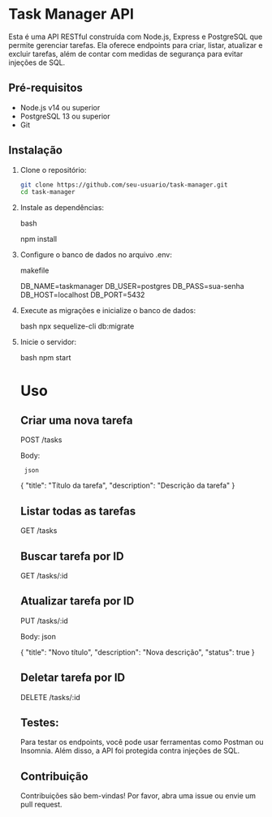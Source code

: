 # Task Manager API

Esta é uma API RESTful construída com Node.js, Express e PostgreSQL que permite gerenciar tarefas. Ela oferece endpoints para criar, listar, atualizar e excluir tarefas, além de contar com medidas de segurança para evitar injeções de SQL.

## Pré-requisitos

- Node.js v14 ou superior
- PostgreSQL 13 ou superior
- Git

## Instalação

1. Clone o repositório:
   ```bash
   git clone https://github.com/seu-usuario/task-manager.git
   cd task-manager

2. Instale as dependências:

    bash
  
    npm install

3. Configure o banco de dados no arquivo .env:

    makefile

    DB_NAME=taskmanager
    DB_USER=postgres
    DB_PASS=sua-senha
    DB_HOST=localhost
    DB_PORT=5432        

4. Execute as migrações e inicialize o banco de dados:

    bash
    npx sequelize-cli db:migrate

5. Inicie o servidor:

    bash
    npm start       

    # Uso
    
    ## Criar uma nova tarefa
    POST /tasks

    Body:

        json
    {
        "title": "Título da tarefa",
        "description": "Descrição da tarefa"
        }


    ## Listar todas as tarefas
    GET /tasks

    ## Buscar tarefa por ID
    GET /tasks/:id

    ## Atualizar tarefa por ID
    PUT /tasks/:id

    Body: json

    {
        "title": "Novo título",
        "description": "Nova descrição",
        "status": true
    }

    ## Deletar tarefa por ID
    DELETE /tasks/:id

    ## Testes:

    Para testar os endpoints, você pode usar ferramentas como Postman ou Insomnia. Além disso, a API foi protegida contra injeções de SQL.

    ## Contribuição
    Contribuições são bem-vindas! Por favor, abra uma issue ou envie um pull request.